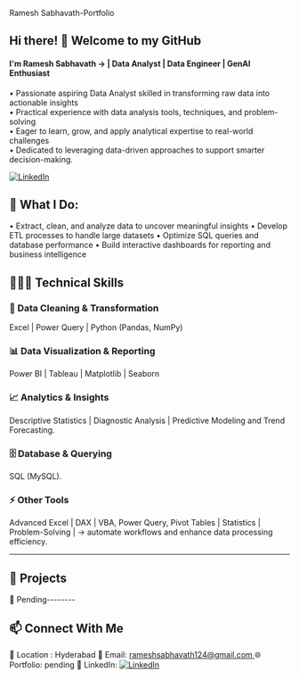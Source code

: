 Ramesh Sabhavath-Portfolio
## Hi there! 👋 Welcome to my GitHub  

#### I'm Ramesh Sabhavath → | Data Analyst | Data Engineer | GenAI Enthusiast  

• Passionate aspiring Data Analyst skilled in transforming raw data into actionable insights   
• Practical experience with data analysis tools, techniques, and problem-solving   
• Eager to learn, grow, and apply analytical expertise to real-world challenges  
• Dedicated to leveraging data-driven approaches to support smarter decision-making.

[![LinkedIn](https://img.shields.io/badge/LinkedIn-0A66C2?style=flat-square&logo=linkedin&logoColor=white)](https://www.linkedin.com/in/ramesh-sabhavath-3a0039387)

## 📌 What I Do:
• Extract, clean, and analyze data to uncover meaningful insights 
• Develop ETL processes to handle large datasets 
• Optimize SQL queries and database performance
• Build interactive dashboards for reporting and business intelligence


## 👨🏼‍💻 Technical Skills  

### 🧹  Data Cleaning & Transformation  
Excel | Power Query | Python (Pandas, NumPy)

### 📊  Data Visualization & Reporting 
Power BI | Tableau | Matplotlib | Seaborn

### 📈  Analytics & Insights   
Descriptive Statistics | Diagnostic Analysis  | Predictive Modeling and Trend Forecasting.

### 🗄  Database & Querying 
 SQL (MySQL).

### ⚡  Other Tools 
Advanced Excel | DAX |  VBA, Power Query, Pivot Tables | Statistics | Problem-Solving |  →  automate workflows and enhance data processing efficiency.

---

## 🚀 Projects  

🔹 Pending--------

## 📫 Connect With Me  
📍 Location : Hyderabad
📧 Email: [rameshsabhavath124@gmail.com ]( rameshsabhavath124@gmail.com)
🌐 Portfolio: pending
🔗 LinkedIn: [![LinkedIn](https://img.shields.io/badge/LinkedIn-blue?style=flat&logo=linkedin)](https://www.linkedin.com/in/ramesh-sabhavath-3a0039387)
